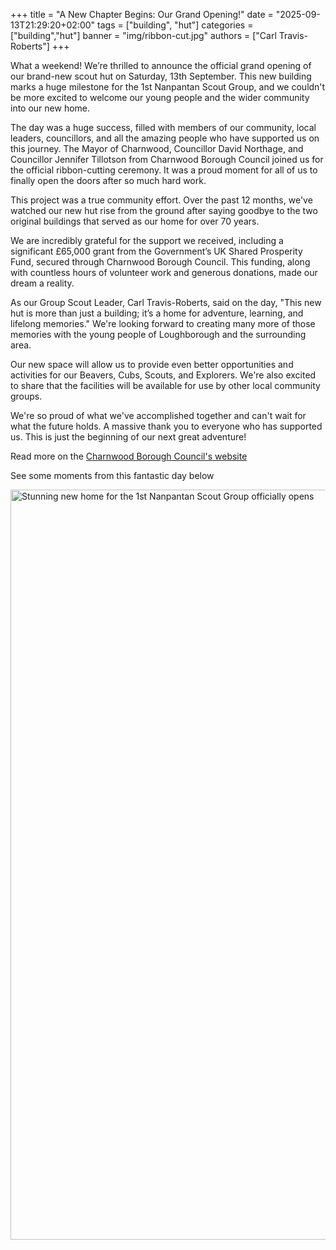 +++
title = "A New Chapter Begins: Our Grand Opening!"
date = "2025-09-13T21:29:20+02:00"
tags = ["building", "hut"]
categories = ["building","hut"]
banner = "img/ribbon-cut.jpg"
authors = ["Carl Travis-Roberts"]
+++

What a weekend! We’re thrilled to announce the official grand opening of our brand-new scout hut on Saturday, 13th September. This new building marks a huge milestone for the 1st Nanpantan Scout Group, and we couldn't be more excited to welcome our young people and the wider community into our new home.

The day was a huge success, filled with members of our community, local leaders, councillors, and all the amazing people who have supported us on this journey. The Mayor of Charnwood, Councillor David Northage, and Councillor Jennifer Tillotson from Charnwood Borough Council joined us for the official ribbon-cutting ceremony. It was a proud moment for all of us to finally open the doors after so much hard work.

This project was a true community effort. Over the past 12 months, we've watched our new hut rise from the ground after saying goodbye to the two original buildings that served as our home for over 70 years.

We are incredibly grateful for the support we received, including a significant £65,000 grant from the Government’s UK Shared Prosperity Fund, secured through Charnwood Borough Council. This funding, along with countless hours of volunteer work and generous donations, made our dream a reality.

As our Group Scout Leader, Carl Travis-Roberts, said on the day, "This new hut is more than just a building; it’s a home for adventure, learning, and lifelong memories." We're looking forward to creating many more of those memories with the young people of Loughborough and the surrounding area.

Our new space will allow us to provide even better opportunities and activities for our Beavers, Cubs, Scouts, and Explorers. We're also excited to share that the facilities will be available for use by other local community groups.

We're so proud of what we've accomplished together and can't wait for what the future holds. A massive thank you to everyone who has supported us. This is just the beginning of our next great adventure!

Read more on the [Charnwood Borough Council's website](https://www.charnwood.gov.uk/news/2025/09/15/stunning_new_home_for_the_1st_nanpantan_scout_group_officially_opens)

See some moments from this fantastic day below

<a data-flickr-embed="true" href="https://www.flickr.com/photos/charnwoodbc/albums/72177720329028100" title="Stunning new home for the 1st Nanpantan Scout Group officially opens"><img src="https://live.staticflickr.com/65535/54788599803_3f676f63ae_h.jpg" width="1600" height="1200" alt="Stunning new home for the 1st Nanpantan Scout Group officially opens"/></a><script async src="//embedr.flickr.com/assets/client-code.js" charset="utf-8"></script>